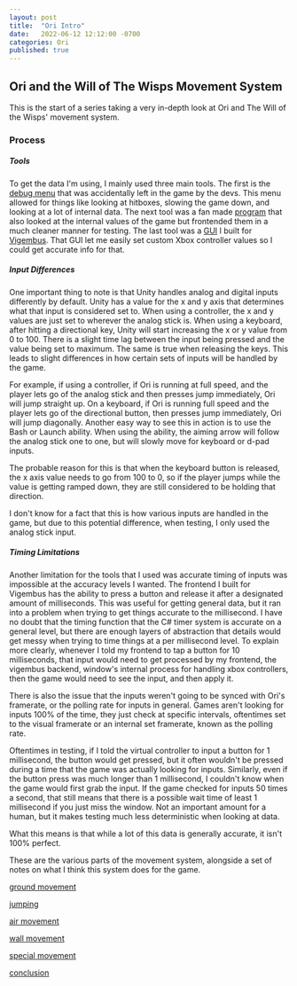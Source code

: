 ```yaml
---
layout: post
title:  "Ori Intro"
date:   2022-06-12 12:12:00 -0700
categories: Ori
published: true
---
```


## Ori and the Will of The Wisps Movement System

This is the start of a series taking a very in-depth look at Ori and The Will of the Wisps' movement system.


### Process

##### Tools
To get the data I'm using, I mainly used three main tools. The first is the [debug menu][debug] that was accidentally left in the game by the devs. This menu allowed for things like looking at hitboxes, slowing the game down, and looking at a lot of internal data. The next tool was a fan made [program][program] that also looked at the internal values of the game but frontended them in a much cleaner manner for testing. The last tool was a [GUI][gui] I built for [Vigembus][vigembus]. That GUI let me easily set custom Xbox controller values so I could get accurate info for that.


##### Input Differences
One important thing to note is that Unity handles analog and digital inputs differently by default. Unity has a value for the x and y axis that determines what that input is considered set to. When using a controller, the x and y values are just set to wherever the analog stick is. When using a keyboard, after hitting a directional key, Unity will start increasing the x or y value from 0 to 100. There is a slight time lag between the input being pressed and the value being set to maximum. The same is true when releasing the keys. This leads to slight differences in how certain sets of inputs will be handled by the game.

For example, if using a controller, if Ori is running at full speed, and the player lets go of the analog stick and then presses jump immediately, Ori will jump straight up. On a keyboard, if Ori is running full speed and the player lets go of the directional button, then presses jump immediately, Ori will jump diagonally. Another easy way to see this in action is to use the Bash or Launch ability. When using the ability, the aiming arrow will follow the analog stick one to one, but will slowly move for keyboard or d-pad inputs. 

The probable reason for this is that when the keyboard button is released, the x axis value needs to go from 100 to 0, so if the player jumps while the value is getting ramped down, they are still considered to be holding that direction.

I don't know for a fact that this is how various inputs are handled in the game, but due to this potential difference, when testing, I only used the analog stick input.


##### Timing Limitations
Another limitation for the tools that I used was accurate timing of inputs was impossible at the accuracy levels I wanted. The frontend I built for Vigembus has the ability to press a button and release it after a designated amount of milliseconds. This was useful for getting general data, but it ran into a problem when trying to get things accurate to the millisecond. I have no doubt that the timing function that the C# timer system is accurate on a general level, but there are enough layers of abstraction that details would get messy when trying to time things at a per millisecond level. 
To explain more clearly, whenever I told my frontend to tap a button for 10 milliseconds, that input would need to get processed by my frontend, the vigembus backend, window's internal process for handling xbox controllers, then the game would need to see the input, and then apply it.

There is also the issue that the inputs weren't going to be synced with Ori's framerate, or the polling rate for inputs in general. 
Games aren't looking for inputs 100% of the time, they just check at specific intervals, oftentimes set to the visual framerate or an internal set framerate, known as the polling rate.

Oftentimes in testing, if I told the virtual controller to input a button for 1 millisecond, the button would get pressed, but it often wouldn't be pressed during a time that the game was actually looking for inputs. Similarly, even if the button press was much longer than 1 millisecond, I couldn't know when the game would first grab the input. If the game checked for inputs 50 times a second, that still means that there is a possible wait time of least 1 millisecond if you just miss the window. Not an important amount for a human, but it makes testing much less deterministic when looking at data.

What this means is that while a lot of this data is generally accurate, it isn't 100% perfect.


These are the various parts of the movement system, alongside a set of notes on what I think this system does for the game.

[ground movement][ground movement]

[jumping][jumping]

[air movement][air movement]

[wall movement][wall movement]

[special movement][special movement]

[conclusion][conclusion]





[debug]: https://www.speedrun.com/ori_wotw/guide/0j6yf
[program]:https://github.com/ShootMe/LiveSplit.OriWotW/releases
[gui]: https://github.com/JXVD/keyboard-to-xinput
[vigembus]: https://github.com/ViGEm/ViGEmBus

[ground movement]: https://jxvd.games/kh
[jumping]: https://jxvd.games/kh
[air movement]: https://jxvd.games/kh
[wall movement]: https://jxvd.games/kh
[special movement]: https://jxvd.games/kh
[conclusion]: https://jxvd.games/kh
